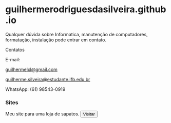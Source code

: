 # guilhermerodriguesdasilveira.github.io

Qualquer dúvida sobre Informatica, manutenção de computadores, formatação, instalação pode entrar em contato.

Contatos 

E-mail: 

guilhermelxl@gmail.com

guilherme.silveira@estudante.ifb.edu.br

WhatsApp: (61) 98543-0919

<h3>Sites</h3>

Meu site para uma loja de sapatos.
<a src="https://guilhermerodriguesdasilveira.github.io/lialua/"> 
<input type="submit" value="Visitar" >
  </a>
